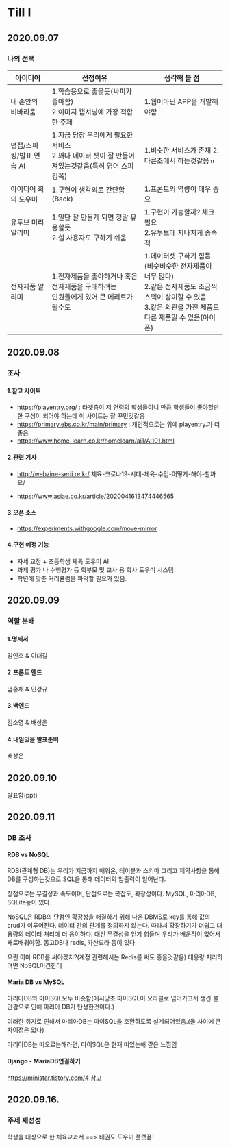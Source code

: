 # Till I 

## 2020.09.07

### 나의 선택

| 아이디어                 | 선정이유                                                     | 생각해 볼 점                                                 |
| ------------------------ | ------------------------------------------------------------ | ------------------------------------------------------------ |
| 내 손안의 비바리움       | 1.학습용으로 좋을듯(싸피가 좋아함)<br />2.이미지 캡셔닝에 가장 적합한 주제 | 1.웹이아닌 APP을 개발해야함                                  |
| 면접/스피킹/발표 연습 AI | 1.지금 당장 우리에게 필요한 서비스 <br />2.꽤나 데이터 셋이 잘 만들어져있는것같음(특히 영어 스피킹쪽) | 1.비슷한 서비스가 존재 2.다른조에서 하는것같음ㅠ             |
| 아이디어 회의 도우미     | 1.구현이 생각외로 간단함(Back)                               | 1.프론트의 역량이 매우 중요                                  |
| 유투브 미리 알리미       | 1.일단 잘 만들게 되면 정말 유용할듯<br /> 2.실 사용자도 구하기 쉬움 | 1.구현이 가능할까? 체크필요<br />2.유투브에 지나치게 종속적  |
| 전자제품 알리미          | 1.전자제품을 좋아하거나 혹은 전자제품을 구매하려는 <br />인원들에게 있어 큰 메리트가 될수도 | 1.데이터셋 구하기 힘듬(비슷비슷한 전자제품이 너무 많다) <br />2.같은 전자제품도 조금씩 스펙이 상이할 수 있음 <br />3.같은 외관을 가진 제품도 다른 제품일 수 있음(아이폰) |

## 2020.09.08

### 조사

#### 1.참고 사이트

- https://playentry.org/ : 타겟층이 저 연령의 학생들이니 만큼 학생들이 좋아할만한 구성이 되어야 하는데 이 사이트는 잘 꾸민것같음
- https://primary.ebs.co.kr/main/primary : 개인적으로는 위에 playentry.가 더 좋음
- https://www.home-learn.co.kr/homelearn/ai1/Ai101.html

#### 2.관련 기사

- http://webzine-serii.re.kr/  체육-코로나19-시대-체육-수업-어떻게-해야-할까요/

- https://www.asiae.co.kr/article/2020041613474446565

#### 3.오픈 소스

- https://experiments.withgoogle.com/move-mirror

#### 4.구현 예정 기능

- 자세 교정 + 초등학생 체육 도우미 AI
- 과제 평가 나 수행평가 등 학부모 및 교사 용 학사 도우미 시스템
- 학년에 맞춘 커리큘럼을 파악할 필요가 있음.

## 2020.09.09

### 역할 분배

#### 1.명세서

김인호 & 이대길

#### 2.프론트 엔드

엄홍재 & 민강규

#### 3.백엔드

김소영 & 배상은

#### 4.내일있을 발표준비

배상은

## 2020.09.10

발표함(ppt)

## 2020.09.11

### DB 조사

#### RDB vs NoSQL

RDB(관계형 DB)는 우리가 지금까지 배워온, 테이블과 스키마 그리고 제약사항을 통해 DB를 구성하는것으로 SQL을 통해 데이터의 입출력이 일어난다.

장점으로는 무결성과 속도이며, 단점으로는 복잡도, 확장성이다. MySQL, 마리아DB, SQLite등이 있다.

NoSQL은 RDB의 단점인 확장성을 해결하기 위해 나온 DBMS로 key를 통해 값의 crud가 이루어진다. 데이터 간의 관계를 정의하지 않는다. 따라서 확장하기가 더쉽고 대용량의 데이터 처리에 더 용이하다. 대신 무결성을 얻기 힘들며 우리가 배운적이 없어서 새로배워야함. 몽고DB나 redis, 카산드라 등이 있다

우린 아마 RDB를 써야겠지?(계정 관련해서는 Redis를 써도 좋을것같음) 대용량 처리하려면 NoSQL이긴한데

#### Maria DB vs MySQL

마리아DB와 마이SQL모두 비슷함(애시당초 마이SQL이 오라클로 넘어가고서 생긴 불안감으로 인해 마리아 DB가 탄생한것이다.)

이러한 취지로 인해서 마리아DB는 마이SQL을 호환하도록 설계되어있음.(둘 사이에 큰 차이점은 없다)

마리아DB는 떠오르는해라면, 마이SQL은 현재 떠있는해 같은 느낌임

#### Django - MariaDB연결하기

https://ministar.tistory.com/4 참고

## 2020.09.16.

### 주제 재선정

학생을 대상으로 한 체육교과서 ==> 태권도 도우미 플랫폼!